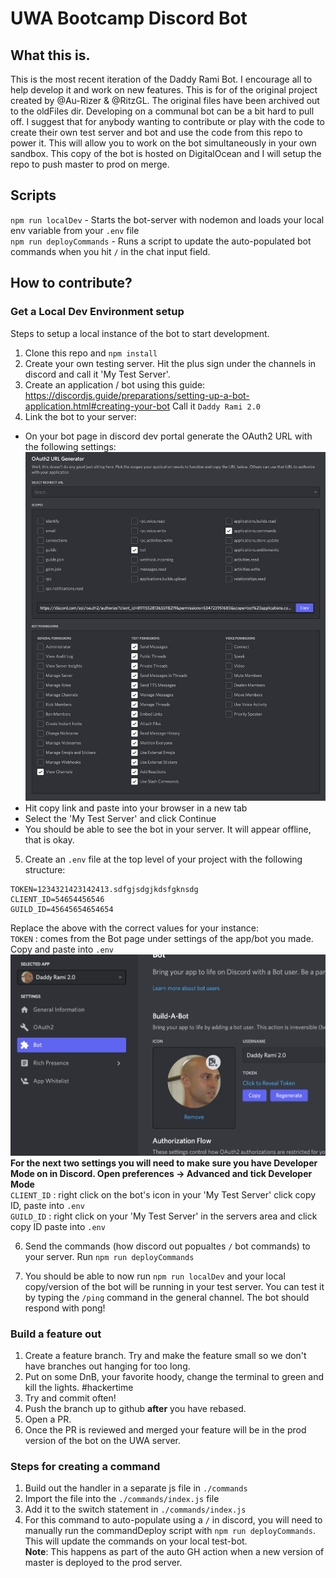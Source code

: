 # UWA Bootcamp Discord Bot

## What this is.
This is the most recent iteration of the Daddy Rami Bot. I encourage all to help develop it and work on new features. This is for of the original project created by @Au-Rizer & @RitzGL. The original files have been archived out to the oldFiles dir. Developing on a communal bot can be a bit hard to pull off. I suggest that for anybody wanting to contribute or play with the code to create their own test server and bot and use the code from this repo to power it. This will allow you to work on the bot simultaneously in your own sandbox. This copy of the bot is hosted on DigitalOcean and I will setup the repo to push master to prod on merge.

## Scripts
`npm run localDev` - Starts the bot-server with nodemon and loads your local env variable from your `.env` file\
`npm run deployCommands` - Runs a script to update the auto-populated bot commands when you hit `/` in the chat input field.

## How to contribute?
### Get a Local Dev Environment setup
Steps to setup a local instance of the bot to start development.
1. Clone this repo and `npm install`
2. Create your own testing server.
Hit the plus sign under the channels in discord and call it 'My Test Server'.
3. Create an application / bot using this guide: https://discordjs.guide/preparations/setting-up-a-bot-application.html#creating-your-bot Call it `Daddy Rami 2.0`
4. Link the bot to your server:
- On your bot page in discord dev portal generate the OAuth2 URL with the following settings:
![bot perms](./assets/readmeScreenshots/perms.png)
- Hit copy link and paste into your browser in a new tab
- Select the 'My Test Server' and click Continue
- You should be able to see the bot in your server. It will appear offline, that is okay.

5. Create an `.env` file at the top level of your project with the following structure:
```
TOKEN=1234321423142413.sdfgjsdgjkdsfgknsdg
CLIENT_ID=54654456546
GUILD_ID=45645654654654
```
Replace the above with the correct values for your instance:\
`TOKEN` : comes from the Bot page under settings of the app/bot you made. Copy and paste into `.env`
![where dat token](./assets/readmeScreenshots/token.png)\
**For the next two settings you will need to make sure you have Developer Mode on in Discord. Open preferences -> Advanced and tick Developer Mode**\
`CLIENT_ID` : right click on the bot's icon in your 'My Test Server' click copy ID, paste into `.env`\
`GUILD_ID` : right click on your 'My Test Server' in the servers area and click copy ID paste into `.env`

6. Send the commands (how discord out popualtes `/` bot commands) to your server. Run `npm run deployCommands`

7. You should be able to now run `npm run localDev` and your local copy/version of the bot will be running in your test server. You can test it by typing the `/ping` command in the general channel. The bot should respond with pong!

### Build a feature out
1. Create a feature branch. Try and make the feature small so we don't have branches out hanging for too long.
2. Put on some DnB, your favorite hoody, change the terminal to green and kill the lights. #hackertime
3. Try and commit often!
4. Push the branch up to github **after** you have rebased.
5. Open a PR.
6. Once the PR is reviewed and merged your feature will be in the prod version of the bot on the UWA server.

### Steps for creating a command
1. Build out the handler in a separate js file in `./commands`
2. Import the file into the `./commands/index.js` file
3. Add it to the switch statement in `./commands/index.js`
4. For this command to auto-populate using a `/` in discord, you will need to manually run the commandDeploy script with `npm run deployCommands`. This will update the commands on your local test-bot.\
 **Note**: This happens as part of the auto GH action when a new version of master is deployed to the prod server.

